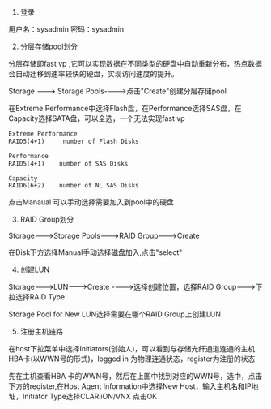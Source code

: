 1. 登录

用户名：sysadmin 密码：sysadmin

2. 分层存储pool划分

分层存储即fast vp ,它可以实现数据在不同类型的硬盘中自动重新分布，热点数据会自动迁移到速率较快的硬盘，实现访问速度的提升。

Storage ---> Storage Pools---->点击"Create"创建分层存储pool

在Extreme Performance中选择Flash盘，在Performance选择SAS盘，在Capacity选择SATA盘，可以全选，一个无法实现fast vp

```txt
Extreme Performance
RAID5(4+1)     number of Flash Disks

Performance
RAID5(4+1)    number of SAS Disks

Capacity
RAID6(6+2)    number of NL SAS Disks

```
点击Manaual 可以手动选择需要加入到pool中的硬盘

3. RAID Group划分

Storage--->Storage Pools--->RAID Group--->Create

在Disk下方选择Manual手动选择磁盘加入,点击"select"

4. 创建LUN

Storage--->LUN--->Create ---->选择创建位置，选择RAID Group--->下拉选择RAID Type

Storage Pool for New LUN选择需要在哪个RAID Group上创建LUN

5. 注册主机链路

在host下拉菜单中选择Initiators(创始人)，可以看到与存储光纤通道连通的主机HBA卡(以WWN号的形式)，logged in 为物理连通状态，register为注册的状态

先在主机查看HBA 卡的WWN号，然后在上图中找到对应的WWN号，选中，点击下方的register,在Host Agent Information中选择New Host，输入主机名和IP地址，Initiator Type选择CLARiiON/VNX 点击OK